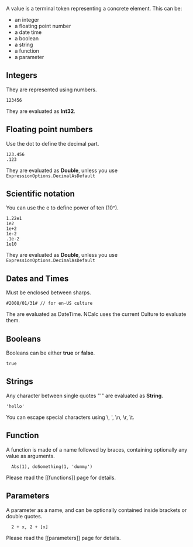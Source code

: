A value is a terminal token representing a concrete element. This can be:

* an integer
* a floating point number
* a date time
* a boolean
* a string
* a function
* a parameter

## Integers

They are represented using numbers. 

```
123456
```

They are evaluated as **Int32**.

## Floating point numbers

Use the dot to define the decimal part. 

```
123.456
.123
```
They are evaluated as **Double**, unless you use `ExpressionOptions.DecimalAsDefault`

## Scientific notation

You can use the e to define power of ten (10^).
```
1.22e1
1e2
1e+2
1e-2
.1e-2
1e10
```
They are evaluated as **Double**, unless you use `ExpressionOptions.DecimalAsDefault`

## Dates and Times

Must be enclosed between sharps. 

```
#2008/01/31# // for en-US culture
```
The are evaluated as DateTime. NCalc uses the current Culture to evaluate them.

## Booleans

Booleans can be either **true** or **false**.

```
true
```
## Strings

Any character between single quotes "'" are evaluated as **String**. 

```
'hello'
```

You can escape special characters using \\, \', \n, \r, \t.

## Function

A function is made of a name followed by braces, containing optionally any value as arguments.

```
  Abs(1), doSomething(1, 'dummy')
```
Please read the [[functions]] page for details.

## Parameters

A parameter as a name, and can be optionally contained inside brackets or double quotes.

```
  2 + x, 2 + [x]
```

Please read the [[parameters]] page for details.